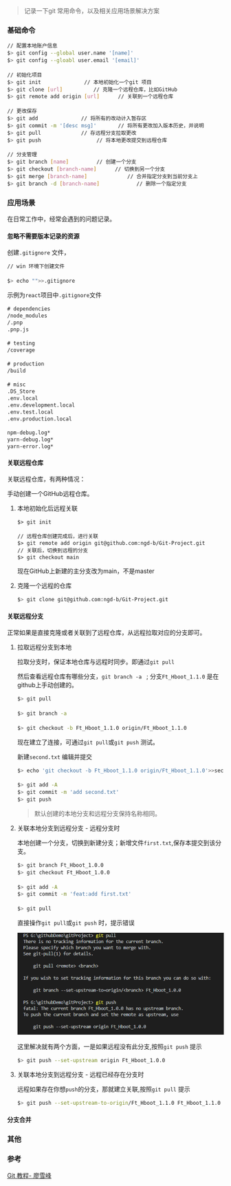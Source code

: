 > 记录一下git 常用命令，以及相关应用场景解决方案

### 基础命令

```sh
// 配置本地账户信息
$> git config --global user.name '[name]'
$> git config --gloabl user.email '[email]'

// 初始化项目
$> git init              // 本地初始化一个git 项目
$> git clone [url]          // 克隆一个远程仓库，比如GitHub
$> git remote add origin [url]      // 关联到一个远程仓库 

// 更改保存
$> git add              // 将所有的改动计入暂存区
$> git commit -m '[desc msg]'       // 将所有更改加入版本历史，并说明
$> git pull             // 存远程分支拉取更改
$> git push                  // 将本地更改提交到远程仓库

// 分支管理
$> git branch [name]         // 创建一个分支
$> git checkout [branch-name]      // 切换到另一个分支
$> git merge [branch-name]             // 合并指定分支到当前分支上
$> git branch -d [branch-name]            // 删除一个指定分支
```


### 应用场景

在日常工作中，经常会遇到的问题记录。

#### 忽略不需要版本记录的资源

创建`.gitignore` 文件，

```sh
// win 环境下创建文件

$> echo "">>.gitignore
```
示例为`react`项目中`.gitignore`文件
```.gitignore
# dependencies
/node_modules
/.pnp
.pnp.js

# testing
/coverage

# production
/build

# misc
.DS_Store
.env.local
.env.development.local
.env.test.local
.env.production.local

npm-debug.log*
yarn-debug.log*
yarn-error.log*

```

#### 关联远程仓库

关联远程仓库，有两种情况：

手动创建一个GitHub远程仓库。

1. 本地初始化后远程关联

    ```shell
    $> git init

    // 远程仓库创建完成后，进行关联
    $> git remote add origin git@github.com:ngd-b/Git-Project.git
    // 关联后，切换到远程的分支
    $> git checkout main
    ```
    现在GitHub上新建的主分支改为main，不是master

2. 克隆一个远程的仓库
    ```sh
    $> git clone git@github.com:ngd-b/Git-Project.git
    ```

#### 关联远程分支

正常如果是直接克隆或者关联到了远程仓库，从远程拉取对应的分支即可。

1. 拉取远程分支到本地

    拉取分支时，保证本地仓库与远程时同步。即通过`git pull`

    然后查看远程仓库有哪些分支，`git branch -a ` ; 分支`Ft_Hboot_1.1.0` 是在github上手动创建的。

    ```sh
    $> git pull

    $> git branch -a 

    $> git checkout -b Ft_Hboot_1.1.0 origin/Ft_Hboot_1.1.0 
    ```
    现在建立了连接，可通过`git pull`或`git push` 测试。

    新建`second.txt` 编辑并提交

    ```sh
    $> echo 'git checkout -b Ft_Hboot_1.1.0 origin/Ft_Hboot_1.1.0'>>second.txt

    $> git add -A
    $> git commit -m 'add second.txt'
    $> git push
    ```

    > 默认创建的本地分支和远程分支保持名称相同。

2. 关联本地分支到远程分支 - 远程分支时

    本地创建一个分支，切换到新建分支；新增文件`first.txt`,保存本提交到该分支。

    ```sh
    $> git branch Ft_Hboot_1.0.0              
    $> git checkout Ft_Hboot_1.0.0

    $> git add -A
    $> git commit -m 'feat:add first.txt'
    
    $> git pull
    ```
    直接操作`git pull`或`git push` 时，提示错误

    <img src='./static/branchError.png'>

    这里解决就有两个方面，一是如果远程没有此分支,按照`git push` 提示
    ```sh
    $> git push --set-upstream origin Ft_Hboot_1.0.0
    ```


2. 关联本地分支到远程分支 - 远程已经存在分支时

    远程如果存在你想`push`的分支，那就建立关联,按照`git pull` 提示

    ```sh
    $> git push --set-upstream-to-origin/Ft_Hboot_1.1.0 Ft_Hboot_1.1.0
    ```

#### 分支合并
### 其他



### 参考
[Git 教程- 廖雪峰](https://www.liaoxuefeng.com/wiki/896043488029600)